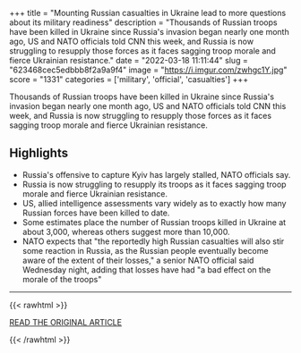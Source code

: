 +++
title = "Mounting Russian casualties in Ukraine lead to more questions about its military readiness"
description = "Thousands of Russian troops have been killed in Ukraine since Russia's invasion began nearly one month ago, US and NATO officials told CNN this week, and Russia is now struggling to resupply those forces as it faces sagging troop morale and fierce Ukrainian resistance."
date = "2022-03-18 11:11:44"
slug = "623468cec5edbbb8f2a9a9f4"
image = "https://i.imgur.com/zwhgc1Y.jpg"
score = "1331"
categories = ['military', 'official', 'casualties']
+++

Thousands of Russian troops have been killed in Ukraine since Russia's invasion began nearly one month ago, US and NATO officials told CNN this week, and Russia is now struggling to resupply those forces as it faces sagging troop morale and fierce Ukrainian resistance.

## Highlights

- Russia's offensive to capture Kyiv has largely stalled, NATO officials say.
- Russia is now struggling to resupply its troops as it faces sagging troop morale and fierce Ukrainian resistance.
- US, allied intelligence assessments vary widely as to exactly how many Russian forces have been killed to date.
- Some estimates place the number of Russian troops killed in Ukraine at about 3,000, whereas others suggest more than 10,000.
- NATO expects that "the reportedly high Russian casualties will also stir some reaction in Russia, as the Russian people eventually become aware of the extent of their losses," a senior NATO official said Wednesday night, adding that losses have had "a bad effect on the morale of the troops"

---

{{< rawhtml >}}
  <p class="article-category">
    <a target="_blank" href="https://www.cnn.com/2022/03/17/europe/russian-casualties-ukraine-military-readiness/index.html">READ THE ORIGINAL ARTICLE</a>
  </p>
{{< /rawhtml >}}

